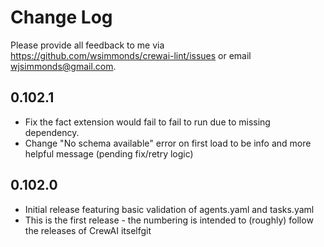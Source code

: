 # Change Log

Please provide all feedback to me via https://github.com/wsimmonds/crewai-lint/issues or email wjsimmonds@gmail.com.

## 0.102.1
- Fix the fact extension would fail to fail to run due to missing dependency.
- Change "No schema available" error on first load to be info and more helpful message (pending fix/retry logic)

## 0.102.0

- Initial release featuring basic validation of agents.yaml and tasks.yaml
- This is the first release - the numbering is intended to (roughly) follow the releases of CrewAI itselfgit 